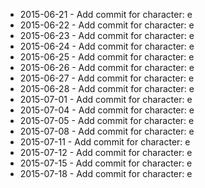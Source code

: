 - 2015-06-21 - Add commit for character: e
- 2015-06-22 - Add commit for character: e
- 2015-06-23 - Add commit for character: e
- 2015-06-24 - Add commit for character: e
- 2015-06-25 - Add commit for character: e
- 2015-06-26 - Add commit for character: e
- 2015-06-27 - Add commit for character: e
- 2015-06-28 - Add commit for character: e
- 2015-07-01 - Add commit for character: e
- 2015-07-04 - Add commit for character: e
- 2015-07-05 - Add commit for character: e
- 2015-07-08 - Add commit for character: e
- 2015-07-11 - Add commit for character: e
- 2015-07-12 - Add commit for character: e
- 2015-07-15 - Add commit for character: e
- 2015-07-18 - Add commit for character: e
